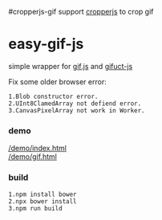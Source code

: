 #cropperjs-gif
support [cropperjs](https://github.com/fengyuanchen/cropperjs) to crop gif

# easy-gif-js
simple wrapper for [gif.js](https://github.com/jnordberg/gif.js) and [gifuct-js](https://github.com/matt-way/gifuct-js)

Fix some older browser error:
    
    1.Blob constructor error.
    2.UInt8ClamedArray not defiend error.
    3.CanvasPixelArray not work in Worker.


### demo

[/demo/index.html](https://wmlgl.github.io/easy-gif-js/demo/index.html)  
[/demo/gif.html](https://wmlgl.github.io/easy-gif-js/demo/gif.html)


### build

    1.npm install bower
    2.npx bower install
    3.npm run build